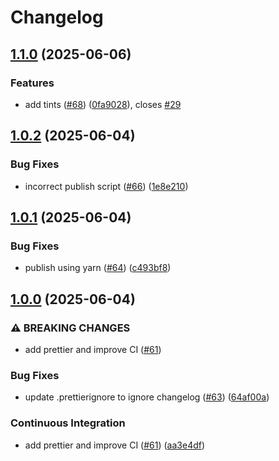 # Changelog

## [1.1.0](https://github.com/JamesToohey/pigmentjs/compare/v1.0.2...v1.1.0) (2025-06-06)


### Features

* add tints ([#68](https://github.com/JamesToohey/pigmentjs/issues/68)) ([0fa9028](https://github.com/JamesToohey/pigmentjs/commit/0fa9028ee3c13abf9095ad57de60ad0b6358298e)), closes [#29](https://github.com/JamesToohey/pigmentjs/issues/29)

## [1.0.2](https://github.com/JamesToohey/pigmentjs/compare/v1.0.1...v1.0.2) (2025-06-04)


### Bug Fixes

* incorrect publish script ([#66](https://github.com/JamesToohey/pigmentjs/issues/66)) ([1e8e210](https://github.com/JamesToohey/pigmentjs/commit/1e8e21084aa2606fba4732dc4a558c4139f0ba2f))

## [1.0.1](https://github.com/JamesToohey/pigmentjs/compare/v1.0.0...v1.0.1) (2025-06-04)


### Bug Fixes

* publish using yarn ([#64](https://github.com/JamesToohey/pigmentjs/issues/64)) ([c493bf8](https://github.com/JamesToohey/pigmentjs/commit/c493bf8bef37732ca7672753efec270e6ded8dca))

## [1.0.0](https://github.com/JamesToohey/pigmentjs/compare/v0.3.3...v1.0.0) (2025-06-04)


### ⚠ BREAKING CHANGES

* add prettier and improve CI ([#61](https://github.com/JamesToohey/pigmentjs/issues/61))

### Bug Fixes

* update .prettierignore to ignore changelog ([#63](https://github.com/JamesToohey/pigmentjs/issues/63)) ([64af00a](https://github.com/JamesToohey/pigmentjs/commit/64af00a27aeb89e434f4e3306df3fd5dc9d3a68c))


### Continuous Integration

* add prettier and improve CI ([#61](https://github.com/JamesToohey/pigmentjs/issues/61)) ([aa3e4df](https://github.com/JamesToohey/pigmentjs/commit/aa3e4df070d3c0886c784e85abcf55f25461bd91))
